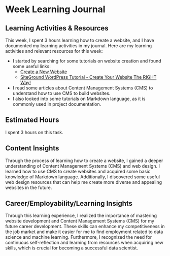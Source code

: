 # Week Learning Journal

## Learning Activities & Resources

This week, I spent 3 hours learning how to create a website, and I have documented my learning activities in my journal. Here are my learning activities and relevant resources for this week:

- I started by searching for some tutorials on website creation and found some useful links:
  - [Create a New Website]([https://www.example.com/website-building-basics](https://world.siteground.com/tutorials/getting-started/start-new-website/))
  - [SiteGround WordPress Tutorial - Create Your Website The RIGHT Way!]([https://www.example.com/web-design-video-tutorials](https://www.youtube.com/watch?v=uRqUX-Lg21U))
- I read some articles about Content Management Systems (CMS) to understand how to use CMS to build websites.
- I also looked into some tutorials on Markdown language, as it is commonly used in project documentation.

## Estimated Hours

I spent 3 hours on this task.

## Content Insights

Through the process of learning how to create a website, I gained a deeper understanding of Content Management Systems (CMS) and web design. I learned how to use CMS to create websites and acquired some basic knowledge of Markdown language. Additionally, I discovered some useful web design resources that can help me create more diverse and appealing websites in the future.

## Career/Employability/Learning Insights

Through this learning experience, I realized the importance of mastering website development and Content Management Systems (CMS) for my future career development. These skills can enhance my competitiveness in the job market and make it easier for me to find employment related to data science and machine learning. Furthermore, I recognized the need for continuous self-reflection and learning from resources when acquiring new skills, which is crucial for becoming a successful data scientist.
